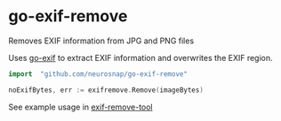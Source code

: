 # go-exif-remove

Removes EXIF information from JPG and PNG files

Uses [go-exif](https://github.com/dsoprea/go-exif) to extract EXIF information and overwrites the EXIF region.

```go
import 	"github.com/neurosnap/go-exif-remove"

noExifBytes, err := exifremove.Remove(imageBytes)
```

See example usage in [exif-remove-tool](exif-remove-tool)

